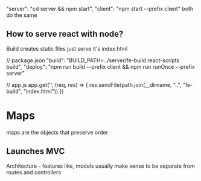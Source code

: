  "server": "cd server && npm start", 
"client": "npm start --prefix client" both do the same

## How to serve react with node?
Build creates static files just serve it's index.html

// package.json
"build": "BUILD_PATH=../server/fe-build react-scripts build",
"deploy": "npm run build --prefix client && npm run runOnce --prefix server"

// app.js
app.get('', (req, res) => {
    res.sendFile(path.join(__dirname, "..", "fe-build", "index.html"))
})

# Maps
maps are the objects that preserve order

## Launches MVC
Architecture - features like, models usually make sense to be separate from routes and controllers